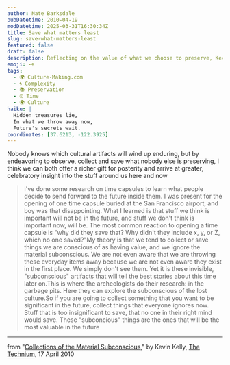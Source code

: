 ```yaml
---
author: Nate Barksdale
pubDatetime: 2010-04-19
modDatetime: 2025-03-31T16:30:34Z
title: Save what matters least
slug: save-what-matters-least
featured: false
draft: false
description: Reflecting on the value of what we choose to preserve, Kevin Kelly explores the significance of collecting the overlooked artifacts of our time.
emoji: 🗝️
tags:
  - 🌍 Culture-Making.com
  - 🌀 Complexity
  - 📚 Preservation
  - ⏰ Time
  - 🌍 Culture
haiku: |
  Hidden treasures lie,  
  In what we throw away now,  
  Future's secrets wait.
coordinates: [37.6213, -122.3925]
---
```


Nobody knows which cultural artifacts will wind up enduring, but by endeavoring to observe, collect and save what nobody else is preserving, I think we can both offer a richer gift for posterity and arrive at greater, celebratory insight into the stuff around us here and now

> I've done some research on time capsules to learn what people decide to send forward to the future inside them. I was present for the opening of one time capsule buried at the San Francisco airport, and boy was that disappointing. What I learned is that stuff we think is important will not be in the future, and stuff we don't think is important now, will be. The most common reaction to opening a time capsule is "why did they save that? Why didn't they include x, y, or Z, which no one saved?"My theory is that we tend to collect or save things we are conscious of as having value, and we ignore the material subconscious. We are not even aware that we are throwing these everyday items away because we are not even aware they exist in the first place. We simply don't see them. Yet it is these invisible, "subconscious" artifacts that will tell the best stories about this time later on.This is where the archeologists do their research: in the garbage pits. Here they can explore the subconscious of the lost culture.So if you are going to collect something that you want to be significant in the future, collect things that everyone ignores now. Stuff that is too insignificant to save, that no one in their right mind would save. These "subconcious" things are the ones that will be the most valuable in the future

---

from "[Collections of the Material Subconscious](<http://www.kk.org/thetechnium/archives/2010/04/collections_of.php?utm_source=feedburner&utm_medium=feed&utm_campaign=Feed:+thetechnium+(The+Technium)&utm_content=Google+Reader>)," by Kevin Kelly, [The Technium](<http://www.kk.org/thetechnium/archives/2010/04/collections_of.php?utm_source=feedburner&utm_medium=feed&utm_campaign=Feed:+thetechnium+(The+Technium)&utm_content=Google+Reader>), 17 April 2010
